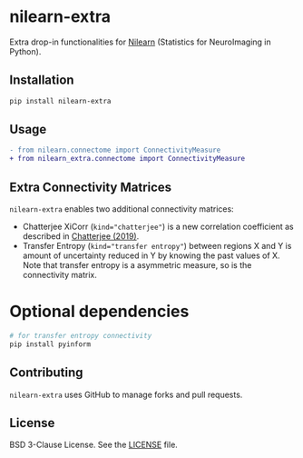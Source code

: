 # nilearn-extra
Extra drop-in functionalities for [Nilearn](https://nilearn.github.io/) (Statistics for NeuroImaging in Python).

## Installation

```bash
pip install nilearn-extra
```

## Usage

```diff
- from nilearn.connectome import ConnectivityMeasure
+ from nilearn_extra.connectome import ConnectivityMeasure
```

## Extra Connectivity Matrices

`nilearn-extra` enables two additional connectivity matrices:
- Chatterjee XiCorr (`kind="chatterjee"`) is a new correlation coefficient as described in [Chatterjee (2019)](https://arxiv.org/abs/1909.10140).
- Transfer Entropy (`kind="transfer entropy"`) between regions X and Y is amount of uncertainty reduced in Y by knowing the past values of X. Note that transfer entropy is a asymmetric measure, so is the connectivity matrix.

# Optional dependencies

```bash
# for transfer entropy connectivity
pip install pyinform
```

## Contributing

`nilearn-extra` uses GitHub to manage forks and pull requests.

## License

BSD 3-Clause License. See the [LICENSE](LICENSE) file.
